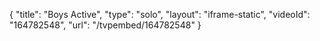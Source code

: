 {
    "title": "Boys Active",
    "type": "solo",
    "layout": "iframe-static",
    "videoId": "164782548",
    "url": "\/tvpembed\/164782548"
}